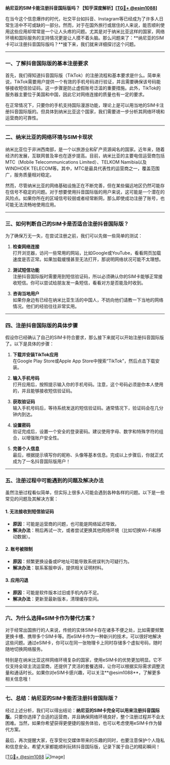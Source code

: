 **纳尼亚的SIM卡能注册抖音国际版吗？【知乎深度解析】[[TG💪+ @esim1088](https://t.me/s/esim1088)]**

在当今这个信息爆炸的时代，社交平台如抖音、Instagram等已经成为了许多人日常生活中不可或缺的一部分。然而，对于在国外旅行或居住的人来说，能否顺利使用这些应用却常常是一个让人头疼的问题。尤其是对于纳米比亚这样的国家，网络环境和国际服务的支持情况更是让人摸不着头脑。那么问题来了：**纳尼亚的SIM卡可以注册抖音国际版吗？**接下来，我们就来详细探讨这个问题。

---

### **一、了解抖音国际版的基本注册要求**

首先，我们得知道抖音国际版（TikTok）的注册流程和基本要求是什么。简单来说，TikTok需要用户提供一个有效的手机号码进行验证，并且需要确保该号码能够接收短信验证码。这一步骤是防止虚假账号泛滥的重要措施。此外，TikTok的服务器主要位于美国和中国，因此它对网络连接的质量也有一定的要求。

在正常情况下，只要你的手机支持国际漫游功能，理论上是可以用当地的SIM卡注册抖音国际版的。但具体到纳米比亚这个国家，我们需要进一步分析其网络环境和运营商的可靠性。

---

### **二、纳米比亚的网络环境与SIM卡现状**

纳米比亚位于非洲西南部，是一个以旅游业和矿产资源闻名的国家。近年来，随着经济的发展，互联网普及率也在逐步提高。目前，纳米比亚的主要电信运营商包括MTC（Mobile Telecommunications Limited）、TELKOM Namibia以及WINDHOEK TELECOM等。其中，MTC是最具代表性的运营商之一，覆盖范围广，服务质量相对稳定。

然而，尽管纳米比亚的网络基础设施正在不断完善，但在某些偏远地区仍然可能存在信号不稳定的问题。对于想要使用抖音国际版的用户来说，这可能是一个潜在的风险点。如果你所在的区域信号较弱或者经常断网，那么即使成功注册了账号，也可能无法流畅地使用应用。

---

### **三、如何判断自己的SIM卡是否适合注册抖音国际版？**

为了确保万无一失，在尝试注册之前，我们可以先做一些简单的测试：

1. **检查网络连接**  
   打开浏览器，访问一些常用的网站，比如Google或YouTube，看看网页加载速度是否正常。如果加载缓慢甚至无法打开，那说明网络状况可能不太理想。

2. **测试短信功能**  
   注册抖音国际版时需要用到短信验证码，所以必须确认你的SIM卡能够正常接收短信。你可以尝试给朋友发一条短信，看看对方是否能及时收到。

3. **咨询当地用户**  
   如果你身边有已经在纳米比亚生活的中国人，不妨向他们请教一下当地的网络情况。他们的经验往往非常实用。

---

### **四、注册抖音国际版的具体步骤**

假设你已经确认了自己的SIM卡符合要求，那么接下来就可以开始注册抖音国际版了。以下是具体的步骤：

1. **下载并安装TikTok应用**  
   在Google Play Store或Apple App Store中搜索“TikTok”，然后点击下载安装。

2. **输入手机号码**  
   打开应用后，按照提示输入你的手机号码。注意，这个号码必须是你本人使用的，并且能够接收短信验证码。

3. **获取验证码**  
   输入手机号码后，等待系统发送的短信验证码。通常情况下，验证码会在几分钟内到达。

4. **设置密码**  
   验证完成后，设置一个安全的登录密码。建议使用字母、数字和特殊字符的组合，以增强账户安全性。

5. **完善个人信息**  
   最后，根据提示填写你的昵称、头像等基本信息。完成以上步骤后，你就正式成为了一名抖音国际版用户！

---

### **五、注册过程中可能遇到的问题及解决办法**

虽然注册过程看似简单，但实际上很多人可能会遇到各种各样的问题。以下是一些常见的问题及其解决方案：

#### **1. 无法接收到短信验证码**
   - **原因**：可能是运营商的问题，也可能是网络延迟导致。
   - **解决办法**：稍后再试一次，或者尝试更换其他网络环境（比如切换Wi-Fi和移动数据）。

#### **2. 账号被限制**
   - **原因**：频繁更换设备或IP地址可能导致系统误判为可疑行为。
   - **解决办法**：联系客服申诉，提供相关证明材料。

#### **3. 应用闪退**
   - **原因**：可能是软件版本过旧或手机内存不足。
   - **解决办法**：更新至最新版本，清理缓存空间。

---

### **六、为什么选择eSIM卡作为替代方案？**

对于经常出国旅行的人来说，传统的实体SIM卡存在诸多不便之处，比如需要频繁更换卡槽、携带多个SIM卡等。而eSIM卡作为一种新兴的技术，可以很好地解决这些问题。通过eSIM卡，你可以在同一张物理卡上同时存储多个虚拟号码，随时随地切换网络服务。

特别是在纳米比亚这样网络环境复杂的国家，使用eSIM卡的优势更加明显。它不仅支持全球主流运营商，还提供了灵活的套餐选择，让你可以根据实际需求调整流量和通话时长。如果你对eSIM卡感兴趣，可以关注**@esim1088**，了解更多相关信息哦！

---

### **七、总结：纳尼亚的SIM卡能否注册抖音国际版？**

经过上述分析，我们可以得出结论：**纳尼亚的SIM卡完全可以用来注册抖音国际版**。只要你选择了合适的运营商，并且确保网络环境良好，整个注册过程并不会太困难。当然，如果你希望获得更便捷的服务体验，也可以考虑使用eSIM卡作为替代方案。

最后，再次提醒大家，在享受社交媒体带来的乐趣的同时，也要注意保护个人隐私和信息安全。希望大家都能顺利玩转抖音国际版，记录下属于自己的精彩瞬间！

[[TG💪+ @esim1088](https://t.me/s/esim1088) ![Image](https://i.postimg.cc/4NQfJmqS/Snipaste-2025-05-13-00-14-12.png)]